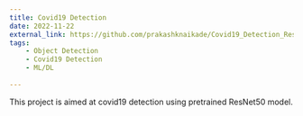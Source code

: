 ```yaml
---
title: Covid19 Detection
date: 2022-11-22
external_link: https://github.com/prakashknaikade/Covid19_Detection_ResNet50
tags:
    - Object Detection
    - Covid19 Detection
    - ML/DL
  
---
```


This project is aimed at covid19 detection using pretrained ResNet50 model.

<!--more-->
